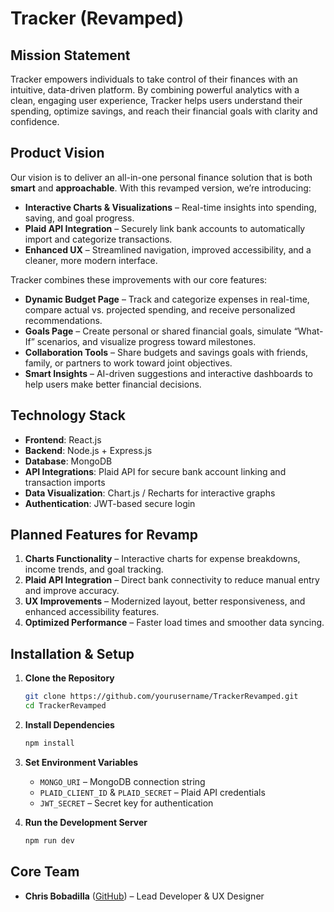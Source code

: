 # Tracker (Revamped)

## Mission Statement

Tracker empowers individuals to take control of their finances with an intuitive, data-driven platform. By combining powerful analytics with a clean, engaging user experience, Tracker helps users understand their spending, optimize savings, and reach their financial goals with clarity and confidence.

## Product Vision

Our vision is to deliver an all-in-one personal finance solution that is both **smart** and **approachable**.
With this revamped version, we’re introducing:

* **Interactive Charts & Visualizations** – Real-time insights into spending, saving, and goal progress.
* **Plaid API Integration** – Securely link bank accounts to automatically import and categorize transactions.
* **Enhanced UX** – Streamlined navigation, improved accessibility, and a cleaner, more modern interface.

Tracker combines these improvements with our core features:

* **Dynamic Budget Page** – Track and categorize expenses in real-time, compare actual vs. projected spending, and receive personalized recommendations.
* **Goals Page** – Create personal or shared financial goals, simulate “What-If” scenarios, and visualize progress toward milestones.
* **Collaboration Tools** – Share budgets and savings goals with friends, family, or partners to work toward joint objectives.
* **Smart Insights** – AI-driven suggestions and interactive dashboards to help users make better financial decisions.

## Technology Stack

* **Frontend**: React.js
* **Backend**: Node.js + Express.js
* **Database**: MongoDB
* **API Integrations**: Plaid API for secure bank account linking and transaction imports
* **Data Visualization**: Chart.js / Recharts for interactive graphs
* **Authentication**: JWT-based secure login

## Planned Features for Revamp

1. **Charts Functionality** – Interactive charts for expense breakdowns, income trends, and goal tracking.
2. **Plaid API Integration** – Direct bank connectivity to reduce manual entry and improve accuracy.
3. **UX Improvements** – Modernized layout, better responsiveness, and enhanced accessibility features.
4. **Optimized Performance** – Faster load times and smoother data syncing.

## Installation & Setup

1. **Clone the Repository**

   ```bash
   git clone https://github.com/yourusername/TrackerRevamped.git
   cd TrackerRevamped
   ```

2. **Install Dependencies**

   ```bash
   npm install
   ```

3. **Set Environment Variables**

   * `MONGO_URI` – MongoDB connection string
   * `PLAID_CLIENT_ID` & `PLAID_SECRET` – Plaid API credentials
   * `JWT_SECRET` – Secret key for authentication

4. **Run the Development Server**

   ```bash
   npm run dev
   ```

## Core Team

* **Chris Bobadilla** ([GitHub](https://github.com/chrisbobadilla)) – Lead Developer & UX Designer